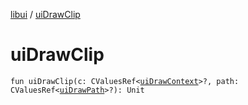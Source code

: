 [libui](README.md) / [uiDrawClip](ui-draw-clip.md)

# uiDrawClip

`fun uiDrawClip(c: CValuesRef<`[`uiDrawContext`](ui-draw-context.md)`>?, path: CValuesRef<`[`uiDrawPath`](ui-draw-path.md)`>?): Unit`